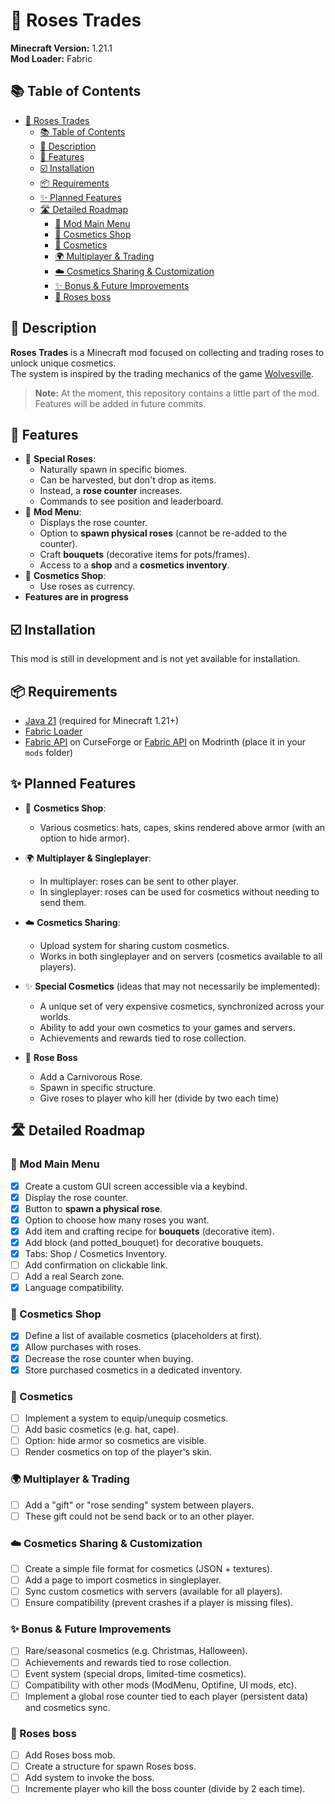 # 🌹 Roses Trades

**Minecraft Version:** 1.21.1  
**Mod Loader:** Fabric  

## 📚 Table of Contents

- [🌹 Roses Trades](#-roses-trades)
  - [📚 Table of Contents](#-table-of-contents)
  - [📖 Description](#-description)
  - [🚀 Features](#-features)
  - [☑️ Installation](#️-installation)
  - [📦 Requirements](#-requirements)
  - [✨ Planned Features](#-planned-features)
  - [🛣️ Detailed Roadmap](#️-detailed-roadmap)
    - [🎁 Mod Main Menu](#-mod-main-menu)
    - [🛒 Cosmetics Shop](#-cosmetics-shop)
    - [👕 Cosmetics](#-cosmetics)
    - [🌍 Multiplayer \& Trading](#-multiplayer--trading)
    - [☁️ Cosmetics Sharing \& Customization](#️-cosmetics-sharing--customization)
    - [✨ Bonus \& Future Improvements](#-bonus--future-improvements)
    - [🌹 Roses boss](#-roses-boss)

## 📖 Description

**Roses Trades** is a Minecraft mod focused on collecting and trading roses to unlock unique cosmetics.  
The system is inspired by the trading mechanics of the game [Wolvesville](https://www.wolvesville.com/).

> **Note:** At the moment, this repository contains a little part of the mod.  
> Features will be added in future commits.

## 🚀 Features

- 🌱 **Special Roses**:  
  - Naturally spawn in specific biomes.  
  - Can be harvested, but don't drop as items.  
  - Instead, a **rose counter** increases.  
  - Commands to see position and leaderboard.
- 🎁 **Mod Menu**:  
  - Displays the rose counter.  
  - Option to **spawn physical roses** (cannot be re-added to the counter).  
  - Craft **bouquets** (decorative items for pots/frames).
  - Access to a **shop** and a **cosmetics inventory**.  
- 🛒 **Cosmetics Shop**:  
  - Use roses as currency.
- **Features are in progress**

## ☑️ Installation

This mod is still in development and is not yet available for installation.  

## 📦 Requirements

- [Java 21](https://adoptium.net/) (required for Minecraft 1.21+)  
- [Fabric Loader](https://fabricmc.net/use/)  
- [Fabric API](https://www.curseforge.com/minecraft/mc-mods/fabric-api) on CurseForge or [Fabric API](https://modrinth.com/mod/fabric-api) on Modrinth (place it in your `mods` folder)  

## ✨ Planned Features

- 🛒 **Cosmetics Shop**:  
  - Various cosmetics: hats, capes, skins rendered above armor (with an option to hide armor).  

- 🌍 **Multiplayer & Singleplayer**:  
  - In multiplayer: roses can be sent to other player.  
  - In singleplayer: roses can be used for cosmetics without needing to send them.  

- ☁️ **Cosmetics Sharing**:  
  - Upload system for sharing custom cosmetics.  
  - Works in both singleplayer and on servers (cosmetics available to all players).  

- ✨ **Special Cosmetics** (ideas that may not necessarily be implemented):  
  - A unique set of very expensive cosmetics, synchronized across your worlds.  
  - Ability to add your own cosmetics to your games and servers.  
  - Achievements and rewards tied to rose collection.  

- 🌹 **Rose Boss**
  - Add a Carnivorous Rose.
  - Spawn in specific structure.
  - Give roses to player who kill her (divide by two each time)

## 🛣️ Detailed Roadmap

### 🎁 Mod Main Menu

- [X] Create a custom GUI screen accessible via a keybind.  
- [x] Display the rose counter.  
- [x] Button to **spawn a physical rose**.
- [x] Option to choose how many roses you want.  
- [x] Add item and crafting recipe for **bouquets** (decorative item).
- [x] Add block (and potted_bouquet) for decorative bouquets.
- [x] Tabs: Shop / Cosmetics Inventory.
- [ ] Add confirmation on clickable link.
- [ ] Add a real Search zone.
- [x] Language compatibility.

### 🛒 Cosmetics Shop

- [x] Define a list of available cosmetics (placeholders at first).  
- [x] Allow purchases with roses.  
- [x] Decrease the rose counter when buying.  
- [x] Store purchased cosmetics in a dedicated inventory.  

### 👕 Cosmetics

- [ ] Implement a system to equip/unequip cosmetics.  
- [ ] Add basic cosmetics (e.g. hat, cape).  
- [ ] Option: hide armor so cosmetics are visible.  
- [ ] Render cosmetics on top of the player's skin.  

### 🌍 Multiplayer & Trading

- [ ] Add a "gift" or "rose sending" system between players.
- [ ] These gift could not be send back or to an other player.

### ☁️ Cosmetics Sharing & Customization

- [ ] Create a simple file format for cosmetics (JSON + textures).  
- [ ] Add a page to import cosmetics in singleplayer.  
- [ ] Sync custom cosmetics with servers (available for all players).  
- [ ] Ensure compatibility (prevent crashes if a player is missing files).  

### ✨ Bonus & Future Improvements

- [ ] Rare/seasonal cosmetics (e.g. Christmas, Halloween).  
- [ ] Achievements and rewards tied to rose collection.  
- [ ] Event system (special drops, limited-time cosmetics).  
- [ ] Compatibility with other mods (ModMenu, Optifine, UI mods, etc).  
- [ ] Implement a global rose counter tied to each player (persistent data) and cosmetics sync.  

### 🌹 Roses boss

- [ ] Add Roses boss mob.
- [ ] Create a structure for spawn Roses boss.
- [ ] Add system to invoke the boss.
- [ ] Incremente player who kill the boss counter (divide by 2 each time).

